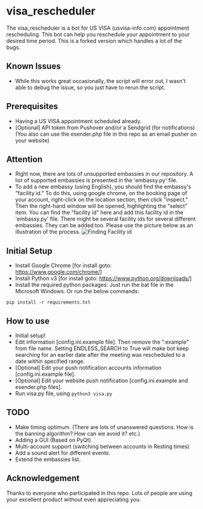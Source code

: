 # visa_rescheduler

The visa_rescheduler is a bot for US VISA (usvisa-info.com) appointment rescheduling. This bot can help you reschedule your appointment to your desired time period. This is a forked version which handles a lot of the bugs.

## Known Issues

- While this works great occasionally, the script will error out, I wasn't able to debug the issue, so you just have to rerun the script. 

## Prerequisites

- Having a US VISA appointment scheduled already.
- [Optional] API token from Pushover and/or a Sendgrid (for notifications)(You also can use the esender.php file in this repo as an email pusher on your website)

## Attention

- Right now, there are lots of unsupported embassies in our repository. A list of supported embassies is presented in the 'embassy.py' file.
- To add a new embassy (using English), you should find the embassy's "facility id." To do this, using google chrome, on the booking page of your account, right-click on the location section, then click "inspect." Then the right-hand window will be opened, highlighting the "select" item. You can find the "facility id" here and add this facility id in the 'embassy.py' file. There might be several facility ids for several different embassies. They can be added too. Please use the picture below as an illustration of the process.
  ![Finding Facility id](https://github.com/Soroosh-N/us_visa_scheduler/blob/main/_img.png?raw=true)

## Initial Setup

- Install Google Chrome [for install goto: https://www.google.com/chrome/]
- Install Python v3 [for install goto: https://www.python.org/downloads/]
- Install the required python packages: Just run the bat file in the Microsoft Windows. Or run the below commands:

```
pip install -r requirements.txt
```

## How to use

- Initial setup!
- Edit information [config.ini.example file]. Then remove the ".example" from file name. Setting ENDLESS_SEARCH to True will make bot keep searching for an earlier date after the meeting was rescheduled to a date within specified range.
- [Optional] Edit your push notification accounts information [config.ini.example file].
- [Optional] Edit your website push notification [config.ini.example and esender.php files].
- Run visa.py file, using `python3 visa.py`

## TODO

- Make timing optimum. (There are lots of unanswered questions. How is the banning algorithm? How can we avoid it? etc.)
- Adding a GUI (Based on PyQt)
- Multi-account support (switching between accounts in Resting times)
- Add a sound alert for different events.
- Extend the embassies list.

## Acknowledgement

Thanks to everyone who participated in this repo. Lots of people are using your excellent product without even appreciating you.
